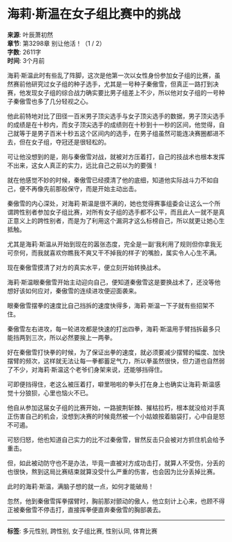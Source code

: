 # 海莉·斯温在女子组比赛中的挑战

**来源**: 叶辰萧初然  
**章节**: 第3298章 别让他活！（1 / 2）  
**字数**: 2611字  
**时间**: 3个月前  

海莉·斯温此时有些乱了阵脚，这次是他第一次以女性身份参加女子组的比赛，虽然赛前他研究过女子组的种子选手，尤其是一号种子秦傲雪，但真正一路打到决赛，他发现女子组的综合战力确实要比男子组差上不少，所以他对女子组的一号种子秦傲雪也多了几分轻视之心。

他此前特地对比了田径一百米男子顶尖选手与女子顶尖选手的数据，男子顶尖选手的成绩是在十秒内，而女子顶尖选手的成绩则在十秒到十一秒的区间，他觉得，自己就等于是男子百米十秒五这个区间内的选手，在男子组虽然可能连决赛圈都进不去，但在女子组，夺冠还是很轻松的。

可让他没想到的是，刚与秦傲雪对战，就被对方压着打，自己的技战术也根本发挥不出来，这女人真正的实力，远比自己之前以为的要强！

就在他感觉不妙的时候，秦傲雪已经摸清了他的底细，知道他实际战斗力不如自己，便不再像先前那般保守，而是开始主动出击。

秦傲雪的内心深处，对海莉·斯温是很不满的，她也觉得赛事组委会让这么一个所谓跨性别者参加女子组比赛，对所有女子组的选手都不公平，而且此人一就不是真正意义上的跨性别者，而是为了利用这个漏洞才这么标榜自己，所以就更让她心生抵触。

尤其是海莉·斯温从开始到现在的嚣张态度，完全是一副‘我利用了规则但你拿我无可奈何，而我就喜欢你瞧我不爽又干不掉我的样子’的嘴脸，属实令人心生不满。

现在秦傲雪摸清了对方的真实水平，便立刻开始转换战术。

海莉·斯温眼秦傲雪开始主动迎向自己，便知道秦傲雪这是要换战术了，还没等他想好该如何应对，秦傲雪的连续进攻便迎面袭来。

眼秦傲雪摆拳的速度比自己挡拆的速度快得多，海莉·斯温一下子就有些招架不住。

秦傲雪左右进攻，每一轮进攻都是快速的打出四拳，海莉·斯温用手臂挡拆最多只能挡两到三次，所以必然要挨上一两拳。

好在秦傲雪打快拳的时候，为了保证出拳的速度，就必须要减少摆臂的幅度、加快摆臂的频次，这样就无法让每一拳都蓄足气力，所以拳虽然很快，但力道也自然弱了不少，对海莉·斯温这个老爷们身架来说，还能够挡得住。

可即便挡得住，老这么被压着打，噼里啪啦的拳头打在身上也确实让海莉·斯温感觉十分狼狈，心里也恼火不已。

他自从参加这届女子组的比赛开始，一路披荆斩棘、摧枯拉朽，根本就没给对手真正伤害自己的机会，没想到决赛的时候竟然被一个小姑娘按着脑袋打，心中自是怒不可遏。

可怒归怒，他也知道自己实力的比不过秦傲雪，冒然反击只会被对方抓住机会给予重击。

但，如此被动防守也不是办法，毕竟一直被对方成功击打，就算人不受伤，分丢的也很快，熬到这局比赛结束就算没受什么严重的伤害，也会因为比分丢掉比赛。

此时的海莉·斯温，满脑子想的就一点，如何才能破局！

忽然，他到秦傲雪挥拳摆臂时，胸前那对颤动的傲人，他立刻计上心来，也顾不得正被秦傲雪不停击打，直接挥拳便直奔秦傲雪的胸部袭去。

---

**标签**: 多元性别, 跨性别, 女子组比赛, 性别认同, 体育比赛